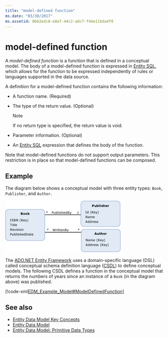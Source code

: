 ```yaml
---
title: "model-defined function"
ms.date: "03/30/2017"
ms.assetid: 8bb2edc8-e8e7-44c2-adc7-f44e11bda4f0
---
```

# model-defined function
A *model-defined function* is a function that is defined in a conceptual model. The body of a model-defined function is expressed in [Entity SQL](./ef/language-reference/entity-sql-language.md), which allows for the function to be expressed independently of rules or languages supported in the data source.  
  
 A definition for a model-defined function contains the following information:  
  
- A function name. (Required)  
  
- The type of the return value. (Optional)  
  
    > [!NOTE]
    > If no return type is specified, the return value is void.  
  
- Parameter information. (Optional)  
  
- An [Entity SQL](./ef/language-reference/entity-sql-language.md) expression that defines the body of the function.  
  
 Note that model-defined functions do not support output parameters. This restriction is in place so that model-defined functions can be composed.  
  
## Example  
 The diagram below shows a conceptual model with three entity types: `Book`, `Publisher`, and `Author`.  
  
 ![Screenshot that shows a model with published date.](./media/model-defined-function/model-published-date-three-entity-types.gif)  
  
 The [ADO.NET Entity Framework](./ef/index.md) uses a domain-specific language (DSL) called conceptual schema definition language ([CSDL](/ef/ef6/modeling/designer/advanced/edmx/csdl-spec)) to define conceptual models. The following CSDL defines a function in the conceptual model that returns the numbers of years since an instance of a `Book` (in the diagram above) was published.  
  
 [!code-xml[EDM_Example_Model#ModelDefinedFunction](../../../../samples/snippets/xml/VS_Snippets_Data/edm_example_model/xml/books4.edmx#modeldefinedfunction)]  
  
## See also

- [Entity Data Model Key Concepts](entity-data-model-key-concepts.md)
- [Entity Data Model](entity-data-model.md)
- [Entity Data Model: Primitive Data Types](entity-data-model-primitive-data-types.md)
